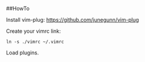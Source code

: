##HowTo

Install vim-plug:
https://github.com/junegunn/vim-plug

Create your vimrc link:
```
ln -s ./vimrc ~/.vimrc
```

Load plugins.
